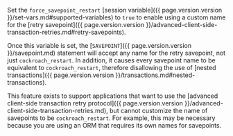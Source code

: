 Set the `force_savepoint_restart` [session variable]({{ page.version.version }}/set-vars.md#supported-variables) to `true` to enable using a custom name for the [retry savepoint]({{ page.version.version }}/advanced-client-side-transaction-retries.md#retry-savepoints).

Once this variable is set, the [`SAVEPOINT`]({{ page.version.version }}/savepoint.md) statement will accept any name for the retry savepoint, not just `cockroach_restart`. In addition, it causes every savepoint name to be equivalent to `cockroach_restart`, therefore disallowing the use of [nested transactions]({{ page.version.version }}/transactions.md#nested-transactions).

This feature exists to support applications that want to use the [advanced client-side transaction retry protocol]({{ page.version.version }}/advanced-client-side-transaction-retries.md), but cannot customize the name of savepoints to be `cockroach_restart`.  For example, this may be necessary because you are using an ORM that requires its own names for savepoints.
